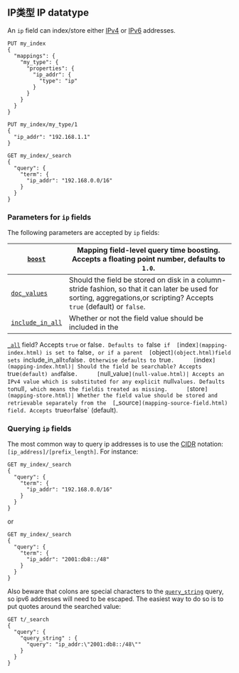 ## IP类型 IP datatype

An `ip` field can index/store either [IPv4](https://en.wikipedia.org/wiki/IPv4) or [IPv6](https://en.wikipedia.org/wiki/IPv6) addresses.
    
    
    PUT my_index
    {
      "mappings": {
        "my_type": {
          "properties": {
            "ip_addr": {
              "type": "ip"
            }
          }
        }
      }
    }
    
    PUT my_index/my_type/1
    {
      "ip_addr": "192.168.1.1"
    }
    
    GET my_index/_search
    {
      "query": {
        "term": {
          "ip_addr": "192.168.0.0/16"
        }
      }
    }

### Parameters for `ip` fields

The following parameters are accepted by `ip` fields:

[`boost`](mapping-boost.html)| Mapping field-level query time boosting. Accepts a floating point number, defaults to `1.0`.     
---|---    
[`doc_values`](doc-values.html)| Should the field be stored on disk in a column-stride fashion, so that it can later be used for sorting, aggregations,or scripting? Accepts `true` (default) or `false`.     
[`include_in_all`](include-in-all.html)| Whether or not the field value should be included in the 
[`_all`](mapping-all-field.html) field? Accepts `true` or false`. Defaults to `false` if 
[`index`](mapping-index.html) is set to `false`, or if a parent 
[`object`](object.html)field sets `include_in_all` to `false`. Otherwise defaults to `true`.     
[`index`](mapping-index.html)| Should the field be searchable? Accepts `true` (default) and `false`.     
[`null_value`](null-value.html)| Accepts an IPv4 value which is substituted for any explicit `null` values. Defaults to `null`, which means the fieldis treated as missing.     
[`store`](mapping-store.html)| Whether the field value should be stored and retrievable separately from the 
[`_source`](mapping-source-field.html) field. Accepts `true` or `false` (default).   
  
### Querying `ip` fields

The most common way to query ip addresses is to use the [CIDR](https://en.wikipedia.org/wiki/Classless_Inter-Domain_Routing#CIDR_notation) notation: `[ip_address]/[prefix_length]`. For instance:
    
    
    GET my_index/_search
    {
      "query": {
        "term": {
          "ip_addr": "192.168.0.0/16"
        }
      }
    }

or
    
    
    GET my_index/_search
    {
      "query": {
        "term": {
          "ip_addr": "2001:db8::/48"
        }
      }
    }

Also beware that colons are special characters to the 
[`query_string`](query-dsl-query-string-query.html) query, so ipv6 addresses will need to be escaped. The easiest way to do so is to put quotes around the searched value:
    
    
    GET t/_search
    {
      "query": {
        "query_string" : {
          "query": "ip_addr:\"2001:db8::/48\""
        }
      }
    }
